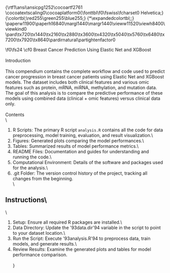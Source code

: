 {\rtf1\ansi\ansicpg1252\cocoartf2761
\cocoatextscaling0\cocoaplatform0{\fonttbl\f0\fswiss\fcharset0 Helvetica;}
{\colortbl;\red255\green255\blue255;}
{\*\expandedcolortbl;;}
\paperw11900\paperh16840\margl1440\margr1440\vieww11520\viewh8400\viewkind0
\pard\tx720\tx1440\tx2160\tx2880\tx3600\tx4320\tx5040\tx5760\tx6480\tx7200\tx7920\tx8640\pardirnatural\partightenfactor0

\f0\fs24 \cf0  Breast Cancer Prediction Using Elastic Net and XGBoost\
\
Introduction\
\
This compendium contains the complete workflow and code used to predict cancer progression in breast cancer patients using Elastic Net and XGBoost models. The dataset includes both clinical features and various omic features such as protein, mRNA, miRNA, methylation, and mutation data. The goal of this analysis is to compare the predictive performance of these models using combined data (clinical + omic features) versus clinical data only.\
\
Contents\
\
1. R Scripts: The primary R script `analysis.R` contains all the code for data preprocessing, model training, evaluation, and result visualization.\
2. Figures: Generated plots comparing the model performances.\
3. Tables: Summarized results of model performance metrics.\
4. README Files: Documentation and guides for understanding and running the code.\
5. Computational Environment: Details of the software and packages used for the analysis.\
6. .git Folder: The version control history of the project, tracking all changes from the beginning.\
\
## Instructions\
\
1. Setup: Ensure all required R packages are installed.\
2. Data Directory: Update the \'93data.dir\'94 variable in the script to point to your dataset location.\
3. Run the Script: Execute \'93analysis.R\'94 to preprocess data, train models, and generate results.\
4. Review Results: Examine the generated plots and tables for model performance comparison.\
\
}